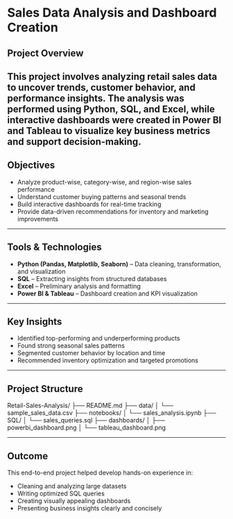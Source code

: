 #  Sales Data Analysis and Dashboard Creation

##  Project Overview

This project involves analyzing retail sales data to uncover trends, customer behavior, and performance insights. The analysis was performed using **Python**, **SQL**, and **Excel**, while interactive dashboards were created in **Power BI** and **Tableau** to visualize key business metrics and support decision-making.
---

##  Objectives
- Analyze product-wise, category-wise, and region-wise sales performance
- Understand customer buying patterns and seasonal trends
- Build interactive dashboards for real-time tracking
- Provide data-driven recommendations for inventory and marketing improvements
---

##  Tools & Technologies
- **Python (Pandas, Matplotlib, Seaborn)** – Data cleaning, transformation, and visualization
- **SQL** – Extracting insights from structured databases
- **Excel** – Preliminary analysis and formatting
- **Power BI & Tableau** – Dashboard creation and KPI visualization

---

##  Key Insights
- Identified top-performing and underperforming products
- Found strong seasonal sales patterns
- Segmented customer behavior by location and time
- Recommended inventory optimization and targeted promotions

---

##  Project Structure
Retail-Sales-Analysis/
├── README.md
├── data/
│ └── sample_sales_data.csv
├── notebooks/
│ └── sales_analysis.ipynb
├── SQL/
│ └── sales_queries.sql
├── dashboards/
│ ├── powerbi_dashboard.png
│ └── tableau_dashboard.png


---

##  Outcome
This end-to-end project helped develop hands-on experience in:
- Cleaning and analyzing large datasets
- Writing optimized SQL queries
- Creating visually appealing dashboards
- Presenting business insights clearly and concisely


